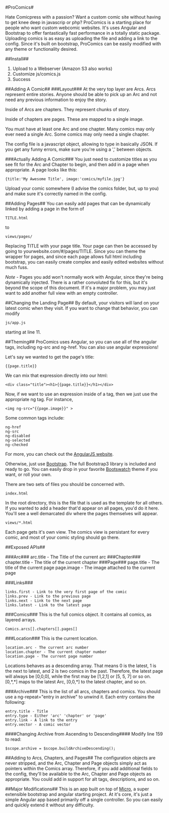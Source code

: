 #ProComics#

Hate Comicpress with a passion? Want a custom comic site without having to get knee deep in javascrip or php?  ProComics is a starting place for people who want custom webcomic websites.  It's uses Angular and Bootstrap to offer fantastically fast performance in a totally static package.  Uploading comics is as easy as uploading the file and adding a link to the config.  Since it's built on bootstrap, ProComics can be easily modified with any theme or functionality desired.

##Install##
1. Upload to a Webserver (Amazon S3 also works)
2. Customize js/comics.js
3. Success

##Adding A Comic##
###Layout###
At the very top layer are Arcs.  Arcs represent entire stories.  Anyone should be able to pick up an Arc and not need any previous information to enjoy the story.  

Inside of Arcs are chapters.  They represent chunks of story.

Inside of chapters are pages.  These are mapped to a single image.

You must have at least one Arc and one chapter.  Many comics may only ever need a single Arc.  Some comics may only need a single chapter.

The config file is a javascript object, allowing to type in basically JSON.  If you get any funny errors, make sure you're using a ',' between objects.

###Actually Adding A Comic###
You just need to customize titles as you see fit for the Arc and Chapter to begin, and then add in a page when appropriate.  A page looks like this:

	{title:'My Awesome Title', image:'comics/myfile.jpg'}

Upload your comic somewhere (I advise the comics folder, but, up to you) and make sure it's correctly named in the config.

##Adding Pages##
You can easily add pages that can be dynamically linked by adding a page in the form of

    TITLE.html
to

    views/pages/

Replacing TITLE with your page title.  Your page can then be accessed by going to yourwebsite.com/#/pages/TITLE.  Since you can theme the wrapper for pages, and since each page allows full html including bootstrap, you can easily create complex and easily edited websites without much fuss.

*Note* - Pages you add won't normally work with Angular, since they're being dynamically injected.  There is a rather convoluted fix for this, but it's beyond the scope of this document.  If it's a major problem, you may just want to add another full view with an empty controller.

##Changing the Landing Page##
By default, your visitors will land on your latest comic when they visit.  If you want to change that behavior, you can modify 

    js/app.js

starting at line 11.

##Theming##
ProComics uses Angular, so you can use all of the angular tags, including ng-src and ng-href.  You can also use angular expressions!

Let's say we wanted to get the page's title:

    {{page.title}}

We can mix that expression directly into our html:

	<div class="title"><h1>{{page.title}}</h1></div>

Now, if we want to use an expression inside of a tag, then we just use the appropriate ng tag.  For instance,

    <img ng-src="{{page.image}}" >

Some common tags include:

    ng-href
    ng-src
    ng-disabled
    ng-selected
    ng-checked

For more, you can check out the [AngularJS website](http://docs.angularjs.org/api/ng/directive).

Otherwise, just use [Bootstrap](http://getbootstrap.com).  The full Bootstrap3 library is included and ready to go.  You can easily drop in your favorite [Bootswatch](http://bootswatch.com) theme if you want, or roll your own.

There are two sets of files you should be concerned with. 

    index.html

In the root directory, this is the file that is used as the template for all others.  If you wanted to add a header that'd appear on all pages, you'd do it here.  You'll see a well demarcated div where the pages themselves will appear.

    views/*.html

Each page gets it's own view.  The comics view is persistant for every comic, and most of your comic styling should go there.

##Exposed APIs##

###Arc###
    arc.title - The Title of the current arc
###Chapter###
	chapter.title - The title of the current chapter
###Page###
    page.title - The title of the current page
    page.image - The image attached to the current page

###Links###

    links.first - Link to the very first page of the comic
    links.prev - Link to the previous page
    links.next - Link to the next page
    links.latest - Link to the latest page

###Comics###
This is the full comics object.  It contains all comics, as layered arrays.

	Comics.arcs[].chapters[].pages[]

###Location###
This is the current location.

    location.arc - The current arc number
    location.chapter - The current chapter number
    location.page - The current page number

Locations behaves as a descending array.  That means 0 is the latest, 1 is the next to latest, and 2 is two comics in the past.  Therefore, the latest page will always be [0,0,0], while the first may be [1,2,1] or [5, 5, 7] or so on.  [0,\*,\*] maps to the latest Arc, [0,0,\*] to the latest chapter, and so on.

###Archive###
This is the list of all arcs, chapters and comics.  You should use a ng-repeat="entry in archive" to unwind it.  Each entry contains the following:

    entry.title - Title
    entry.type - Either 'arc' 'chapter' or 'page'
    entry.link - A link to the entry
    entry.vector - A comic vector

####Changing Archive from Ascending to Descending####
Modify line 159 to read:

    $scope.archive = $scope.buildArchiveDescending();

##Adding to Arcs, Chapters, and Pages##
The configuration objects are never stripped, and the Arc, Chapter and Page objects simply act as pointers within the Comics array.  Therefore, if you add additional fields to the config, they'll be available to the Arc, Chapter and Page objects as appropriate.  You could add in support for alt tags, descriptions, and so on.

##Major Modifications##
This is an app built on top of [Micro](http://github.com/dark12222000/micro), a super extensible bootstrap and angular starting project.  At it's core, it's just a simple Angular app based primarily off a single controller.  So you can easily and quickly extend it without any difficulty.


